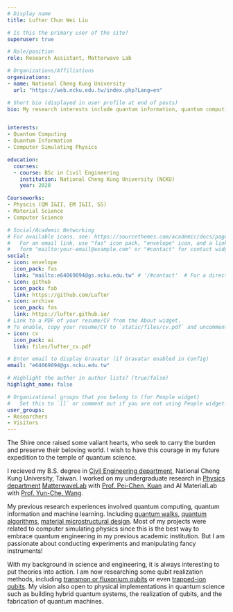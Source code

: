 ```yaml
---
# Display name
title: Lufter Chun Wei Liu

# Is this the primary user of the site?
superuser: true

# Role/position
role: Research Assistant, Matterwave Lab

# Organizations/Affiliations
organizations:
- name: National Cheng Kung University
  url: "https://web.ncku.edu.tw/index.php?Lang=en"

# Short bio (displayed in user profile at end of posts)
bio: My research interests include quantum information, quantum computing, computer simulating physics.


interests:
- Quantum Computing
- Quantum Information
- Computer Simulating Physics

education:
  courses:
  - course: BSc in Civil Engineering
    institution: National Cheng Kung University (NCKU)
    year: 2020

Courseworks:
- Physcis (QM I&II, EM I&II, SS)
- Material Science
- Computer Science

# Social/Academic Networking
# For available icons, see: https://sourcethemes.com/academic/docs/page-builder/#icons
#   For an email link, use "fas" icon pack, "envelope" icon, and a link in the
#   form "mailto:your-email@example.com" or "#contact" for contact widget.
social:
- icon: envelope
  icon_pack: fas
  link: "mailto:e64069094@gs.ncku.edu.tw" # '/#contact'  # For a direct email link, use "mailto:test@example.org".
- icon: github
  icon_pack: fab
  link: https://github.com/Lufter
- icon: archive
  icon_pack: fas
  link: https://lufter.github.io/
# Link to a PDF of your resume/CV from the About widget.
# To enable, copy your resume/CV to `static/files/cv.pdf` and uncomment the lines below.
- icon: cv
  icon_pack: ai
  link: files/lufter_cv.pdf

# Enter email to display Gravatar (if Gravatar enabled in Config)
email: "e64069094@gs.ncku.edu.tw"

# Highlight the author in author lists? (true/false)
highlight_name: false

# Organizational groups that you belong to (for People widget)
#   Set this to `[]` or comment out if you are not using People widget.
user_groups:
- Researchers
- Visitors
---
```


The Shire once raised some valiant hearts, who seek to carry the burden and preserve their beloving world. I wish to have this courage in my future expedition to the temple of quantum science.

I recieved my B.S. degree in [Civil Engineering department](http://www.civil.ncku.edu.tw/index.php?lang=en), National Cheng Kung University, Taiwan. I worked on my undergraduate research in [Physics department](http://www.phys.ncku.edu.tw/2012/en/) [MatterwaveLab](https://thelm2005.wixsite.com/website) with [Prof. Pei-Chen, Kuan](http://www.phys.ncku.edu.tw/db/pweb/teacher.php?user_id=170222) and AI MaterialLab with [Prof. Yun-Che, Wang](http://myweb.ncku.edu.tw/~yunche/).

My previous research experiences involved quantum computing, quantum information and machine learning. Including [quantum walks](https://lufteracademy.netlify.app/project/mwqw/), [quantum algorithms](https://lufteracademy.netlify.app/project/ibmq-camp-2020/), [material microstructural design](https://lufteracademy.netlify.app/project/microdesign/). Most of my projects were related to computer simulating physics since this is the best way to embrace quantum engineering in my previous academic institution. But I am passionate about conducting experiments and manipulating fancy instruments!

With my background in science and engineering, it is always interesting to put theories into action. I am now researching some qubit realization methods, including [transmon or fluxonium qubits](https://arxiv.org/pdf/1904.06560.pdf) or even [trapped-ion qubits](https://arxiv.org/pdf/1904.04178.pdf). My vision also open to physical implementations in quantum science such as building hybrid quantum systems, the realization of qubits, and the fabrication of quantum machines.